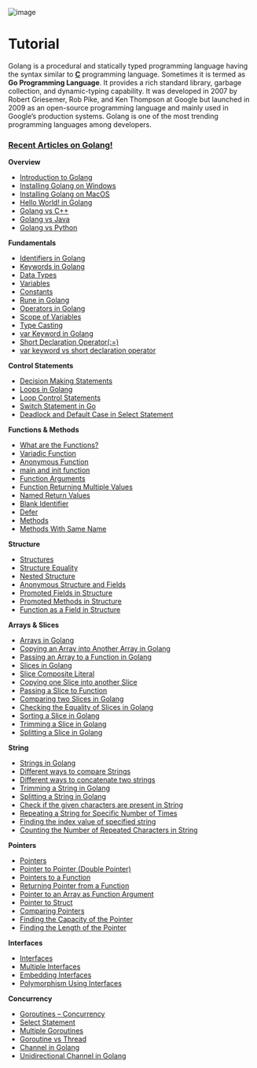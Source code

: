 ![image](https://user-images.githubusercontent.com/3950155/189177897-877690ad-e0d1-4a20-bc1a-5e6513c49003.png)

# Tutorial

Golang is a procedural and statically typed programming language having the syntax similar to [**C**](https://www.geeksforgeeks.org/c-programming-language/) programming language. Sometimes it is termed as **Go Programming Language**. It provides a rich standard library, garbage collection, and dynamic-typing capability. It was developed in 2007 by Robert Griesemer, Rob Pike, and Ken Thompson at Google but launched in 2009 as an open-source programming language and mainly used in Google’s production systems. Golang is one of the most trending programming languages among developers.

### [**Recent Articles on Golang!**](https://www.geeksforgeeks.org/category/programming-language/go-language/)

**Overview**

*   [Introduction to Golang](https://www.geeksforgeeks.org/go-programming-language-introduction/)
*   [Installing Golang on Windows](https://www.geeksforgeeks.org/how-to-install-go-on-windows/)
*   [Installing Golang on MacOS](https://www.geeksforgeeks.org/how-to-install-golang-on-macos/)
*   [Hello World! in Golang](https://www.geeksforgeeks.org/hello-world-in-golang/)
*   [Golang vs C++](https://www.geeksforgeeks.org/go-vs-c-plus-plus/)
*   [Golang vs Java](https://www.geeksforgeeks.org/go-vs-java/)
*   [Golang vs Python](https://www.geeksforgeeks.org/difference-between-go-and-python-programming-language/)

**Fundamentals**

*   [Identifiers in Golang](https://www.geeksforgeeks.org/identifiers-in-go-language/)
*   [Keywords in Golang](https://www.geeksforgeeks.org/go-keywords/)
*   [Data Types](https://www.geeksforgeeks.org/data-types-in-go/)
*   [Variables](https://www.geeksforgeeks.org/go-variables/)
*   [Constants](https://www.geeksforgeeks.org/constants-go-language/)
*   [Rune in Golang](https://www.geeksforgeeks.org/rune-in-golang/)
*   [Operators in Golang](https://www.geeksforgeeks.org/go-operators/)
*   [Scope of Variables](https://www.geeksforgeeks.org/scope-of-variables-in-go/)
*   [Type Casting](https://www.geeksforgeeks.org/type-casting-or-type-conversion-in-golang/)
*   [var Keyword in Golang](https://www.geeksforgeeks.org/var-keyword-in-go/)
*   [Short Declaration Operator(:=)](https://www.geeksforgeeks.org/short-variable-declaration-operator-in-go/)
*   [var keyword vs short declaration operator](https://www.geeksforgeeks.org/difference-between-var-keyword-and-short-declaration-operator-in-golang/)

**Control Statements**

*   [Decision Making Statements](https://www.geeksforgeeks.org/go-decision-making-if-if-else-nested-if-if-else-if/)
*   [Loops in Golang](https://www.geeksforgeeks.org/loops-in-go-language/)
*   [Loop Control Statements](https://www.geeksforgeeks.org/loop-control-statements-in-go-language/)
*   [Switch Statement in Go](https://www.geeksforgeeks.org/switch-statement-in-go/)
*   [Deadlock and Default Case in Select Statement](https://www.geeksforgeeks.org/golang-deadlock-and-default-case-in-select-statement/)

**Functions & Methods**

*   [What are the Functions?](https://www.geeksforgeeks.org/functions-in-go-language/)
*   [Variadic Function](https://www.geeksforgeeks.org/variadic-functions-in-go/)
*   [Anonymous Function](https://www.geeksforgeeks.org/anonymous-function-in-go-language/)
*   [main and init function](https://www.geeksforgeeks.org/main-and-init-function-in-golang/)
*   [Function Arguments](https://www.geeksforgeeks.org/function-arguments-in-golang/)
*   [Function Returning Multiple Values](https://www.geeksforgeeks.org/function-returning-multiple-values-in-go-language/)
*   [Named Return Values](https://www.geeksforgeeks.org/named-return-parameters-in-golang/)
*   [Blank Identifier](https://www.geeksforgeeks.org/what-is-blank-identifierunderscore-in-golang/)
*   [Defer](https://www.geeksforgeeks.org/defer-keyword-in-golang/)
*   [Methods](https://www.geeksforgeeks.org/methods-in-golang/)
*   [Methods With Same Name](https://www.geeksforgeeks.org/methods-with-same-name-in-golang/)

**Structure**

*   [Structures](https://www.geeksforgeeks.org/structures-in-golang/)
*   [Structure Equality](https://www.geeksforgeeks.org/structure-equality-in-golang/)
*   [Nested Structure](https://www.geeksforgeeks.org/nested-structure-in-golang/)
*   [Anonymous Structure and Fields](https://www.geeksforgeeks.org/anonymous-structure-and-field-in-golang/)
*   [Promoted Fields in Structure](https://www.geeksforgeeks.org/promoted-fields-in-golang-structure/)
*   [Promoted Methods in Structure](https://www.geeksforgeeks.org/promoted-methods-in-golang-structure/)
*   [Function as a Field in Structure](https://www.geeksforgeeks.org/function-as-a-field-in-golang-structure/)

**Arrays & Slices**

*   [Arrays in Golang](https://www.geeksforgeeks.org/arrays-in-go/)
*   [Copying an Array into Another Array in Golang](https://www.geeksforgeeks.org/how-to-copy-an-array-into-another-array-in-golang/)
*   [Passing an Array to a Function in Golang](https://www.geeksforgeeks.org/how-to-pass-an-array-to-a-function-in-golang/)
*   [Slices in Golang](https://www.geeksforgeeks.org/slices-in-golang/)
*   [Slice Composite Literal](https://www.geeksforgeeks.org/slice-composite-literal-in-go/)
*   [Copying one Slice into another Slice](https://www.geeksforgeeks.org/how-to-copy-one-slice-into-another-slice-in-golang/)
*   [Passing a Slice to Function](https://www.geeksforgeeks.org/how-to-pass-a-slice-to-function-in-golang/)
*   [Comparing two Slices in Golang](https://www.geeksforgeeks.org/how-to-compare-two-slices-of-bytes-in-golang/)
*   [Checking the Equality of Slices in Golang](https://www.geeksforgeeks.org/how-to-check-equality-of-slices-of-bytes-in-golang/)
*   [Sorting a Slice in Golang](https://www.geeksforgeeks.org/how-to-sort-a-slice-of-ints-in-golang/)
*   [Trimming a Slice in Golang](https://www.geeksforgeeks.org/how-to-trim-a-slice-of-bytes-in-golang/)
*   [Splitting a Slice in Golang](https://www.geeksforgeeks.org/how-to-split-a-slice-of-bytes-in-golang/)

**String**

*   [Strings in Golang](https://www.geeksforgeeks.org/strings-in-golang/)
*   [Different ways to compare Strings](https://www.geeksforgeeks.org/different-ways-to-compare-strings-in-golang/)
*   [Different ways to concatenate two strings](https://www.geeksforgeeks.org/different-ways-to-concatenate-two-strings-in-golang/)
*   [Trimming a String in Golang](https://www.geeksforgeeks.org/how-to-trim-a-string-in-golang/)
*   [Splitting a String in Golang](https://www.geeksforgeeks.org/how-to-split-a-string-in-golang/)
*   [Check if the given characters are present in String](https://www.geeksforgeeks.org/check-if-the-given-characters-is-present-in-golang-string/)
*   [Repeating a String for Specific Number of Times](https://www.geeksforgeeks.org/repeating-a-string-for-specific-number-of-times-in-golang/)
*   [Finding the index value of specified string](https://www.geeksforgeeks.org/how-to-find-the-index-value-of-specified-string-in-golang/)
*   [Counting the Number of Repeated Characters in String](https://www.geeksforgeeks.org/how-to-count-the-number-of-repeated-characters-in-a-golang-string/)

**Pointers**

*   [Pointers](https://www.geeksforgeeks.org/pointers-in-golang/)
*   [Pointer to Pointer (Double Pointer)](https://www.geeksforgeeks.org/go-pointer-to-pointer-double-pointer/)
*   [Pointers to a Function](https://www.geeksforgeeks.org/pointers-to-a-function-in-go/)
*   [Returning Pointer from a Function](https://www.geeksforgeeks.org/returning-pointer-from-a-function-in-go/)
*   [Pointer to an Array as Function Argument](https://www.geeksforgeeks.org/golang-pointer-to-an-array-as-function-argument/)
*   [Pointer to Struct](https://www.geeksforgeeks.org/pointer-to-a-struct-in-golang/)
*   [Comparing Pointers](https://www.geeksforgeeks.org/comparing-pointers-in-golang/)
*   [Finding the Capacity of the Pointer](https://www.geeksforgeeks.org/how-to-find-the-capacity-of-the-pointer-in-golang/)
*   [Finding the Length of the Pointer](https://www.geeksforgeeks.org/how-to-find-the-length-of-the-pointer-in-golang/)

**Interfaces**

*   [Interfaces](https://www.geeksforgeeks.org/interfaces-in-golang/)
*   [Multiple Interfaces](https://www.geeksforgeeks.org/multiple-interfaces-in-golang/)
*   [Embedding Interfaces](https://www.geeksforgeeks.org/embedding-interfaces-in-golang/)
*   [Polymorphism Using Interfaces](https://www.geeksforgeeks.org/golang-polymorphism-using-interfaces/)

**Concurrency**

*   [Goroutines – Concurrency](https://www.geeksforgeeks.org/goroutines-concurrency-in-golang/)
*   [Select Statement](https://www.geeksforgeeks.org/select-statement-in-go-language/)
*   [Multiple Goroutines](https://www.geeksforgeeks.org/multiple-goroutines/)
*   [Goroutine vs Thread](https://www.geeksforgeeks.org/golang-goroutine-vs-thread/)
*   [Channel in Golang](https://www.geeksforgeeks.org/channel-in-golang/)
*   [Unidirectional Channel in Golang](https://www.geeksforgeeks.org/unidirectional-channel-in-golang/)
